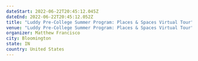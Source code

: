```yaml
---
dateStart: 2022-06-22T20:45:12.045Z
dateEnd: 2022-06-22T20:45:12.052Z
title: "Luddy Pre-College Summer Program: Places & Spaces Virtual Tour"
venue: "Luddy Pre-College Summer Program: Places & Spaces Virtual Tour"
organizer: Matthew Francisco
city: Bloomington
state: IN
country: United States
---
```

